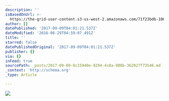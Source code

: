 ```yaml
---
description: ''
isBasedOnUrl: >-
  https://the-grid-user-content.s3-us-west-2.amazonaws.com/71f23bdb-106f-4533-998b-2df2f80da598.jpg
author: []
datePublished: '2017-09-09T04:01:21.537Z'
dateModified: '2016-06-29T04:59:07.491Z'
title: ''
starred: false
datePublishedOriginal: '2017-09-09T04:01:21.537Z'
publisher: {}
via: {}
inFeed: true
sourcePath: _posts/2017-09-09-8c15940e-9294-4c8a-988b-362027f73546.md
_context: 'http://schema.org'
_type: Article

---
```

![](https://the-grid-user-content.s3-us-west-2.amazonaws.com/71f23bdb-106f-4533-998b-2df2f80da598.jpg)